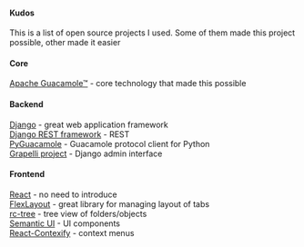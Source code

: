 #### Kudos
This is a list of open source projects I used. Some of them made this project possible, other made it easier

#### Core  
[Apache Guacamole™](https://guacamole.apache.org/) - core technology that made this possible  

#### Backend  
[Django](https://www.djangoproject.com/) - great web application framework  
[Django REST framework](https://www.django-rest-framework.org/) - REST  
[PyGuacamole](https://github.com/mohabusama/pyguacamole) - Guacamole protocol client for Python  
[Grapelli project](https://grappelliproject.com/) - Django admin interface

#### Frontend  
[React](https://reactjs.org/) - no need to introduce  
[FlexLayout](https://github.com/caplin/FlexLayout) - great library for managing layout of tabs  
[rc-tree](https://github.com/react-component/tree) -  tree view of folders/objects  
[Semantic UI](https://react.semantic-ui.com/) - UI components  
[React-Contexify](https://github.com/fkhadra/react-contexify#readme) - context menus